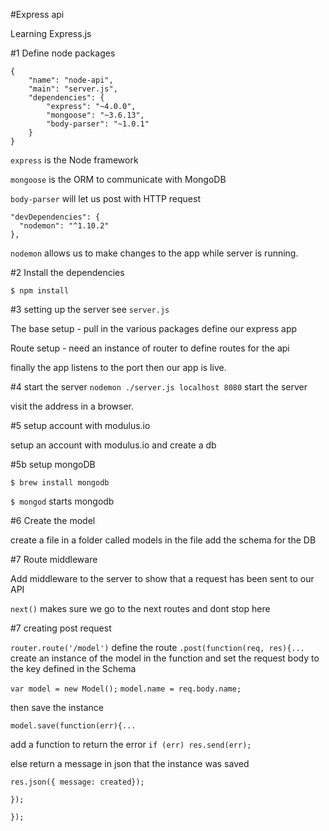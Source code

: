 #Express api

Learning Express.js

#1 Define node packages

```
{
    "name": "node-api",
    "main": "server.js",
    "dependencies": {
        "express": "~4.0.0",
        "mongoose": "~3.6.13",
        "body-parser": "~1.0.1"
    }
}
```

`express` is the Node framework

`mongoose` is the ORM to communicate with MongoDB

`body-parser` will let us post with HTTP request

```
"devDependencies": {
  "nodemon": "^1.10.2"
},
```

`nodemon` allows us to make changes to the app while server is running.

#2 Install the dependencies

`$ npm install`

#3 setting up the server
see `server.js`

The base setup - pull in the various packages define our express app

Route setup - need an instance of router to define routes for the api

finally the app listens to the port then our app is live.

#4 start the server
`nodemon ./server.js localhost 8080` start the server

visit the address in a browser.

#5 setup account with modulus.io

setup an account with modulus.io and create a db

#5b setup mongoDB

`$ brew install mongodb`

`$ mongod` starts mongodb


#6 Create the model

create a file in a folder called models
in the file add the schema for the DB

#7 Route middleware

Add middleware to the server to show that a request has been sent to our API

`next()` makes sure we go to the next routes and dont stop here

#7 creating post request

`router.route('/model')` define the route
`.post(function(req, res){...` create an instance of the model in the function and set the request body to the key defined in the Schema

`var model = new Model();`
`model.name = req.body.name;`

then save the instance

`model.save(function(err){...`

add a function to return the error
`if (err) res.send(err);`

else return a message in json that the instance was saved

`res.json({ message: created});`

`});`

`});`
